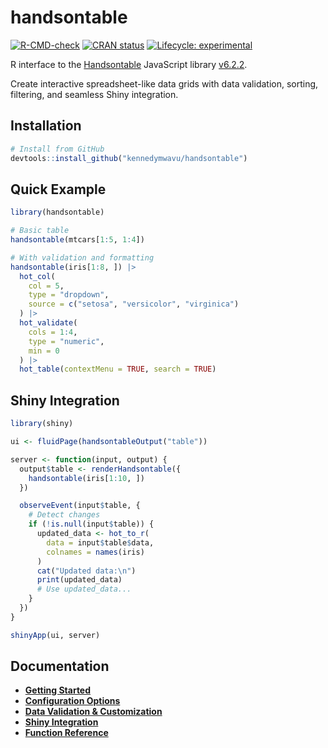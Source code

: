 # handsontable

<!-- badges: start -->

[![R-CMD-check](https://github.com/kennedymwavu/handsontable/actions/workflows/R-CMD-check.yaml/badge.svg)](https://github.com/kennedymwavu/handsontable/actions/workflows/R-CMD-check.yaml)
[![CRAN status](https://www.r-pkg.org/badges/version/handsontable)](https://CRAN.R-project.org/package=handsontable)
[![Lifecycle: experimental](https://img.shields.io/badge/lifecycle-experimental-orange.svg)](https://lifecycle.r-lib.org/articles/stages.html#experimental)

<!-- badges: end -->

R interface to the [Handsontable](https://handsontable.com/) JavaScript library [v6.2.2](https://github.com/handsontable/handsontable/tree/6.2.2).

Create interactive spreadsheet-like data grids with data validation, sorting, filtering, and seamless Shiny integration.

## Installation

```r
# Install from GitHub
devtools::install_github("kennedymwavu/handsontable")
```

## Quick Example

```r
library(handsontable)

# Basic table
handsontable(mtcars[1:5, 1:4])

# With validation and formatting
handsontable(iris[1:8, ]) |>
  hot_col(
    col = 5,
    type = "dropdown",
    source = c("setosa", "versicolor", "virginica")
  ) |>
  hot_validate(
    cols = 1:4,
    type = "numeric",
    min = 0
  ) |>
  hot_table(contextMenu = TRUE, search = TRUE)
```

## Shiny Integration

```r
library(shiny)

ui <- fluidPage(handsontableOutput("table"))

server <- function(input, output) {
  output$table <- renderHandsontable({
    handsontable(iris[1:10, ])
  })

  observeEvent(input$table, {
    # Detect changes
    if (!is.null(input$table)) {
      updated_data <- hot_to_r(
        data = input$table$data,
        colnames = names(iris)
      )
      cat("Updated data:\n")
      print(updated_data)
      # Use updated_data...
    }
  })
}

shinyApp(ui, server)
```

## Documentation

- [**Getting Started**](https://kennedymwavu.github.io/handsontable/articles/getting-started.html)
- [**Configuration Options**](https://kennedymwavu.github.io/handsontable/articles/configuration-options.html)
- [**Data Validation & Customization**](https://kennedymwavu.github.io/handsontable/articles/validation-and-customization.html)
- [**Shiny Integration**](https://kennedymwavu.github.io/handsontable/articles/shiny-integration.html)
- [**Function Reference**](https://kennedymwavu.github.io/handsontable/reference/)
